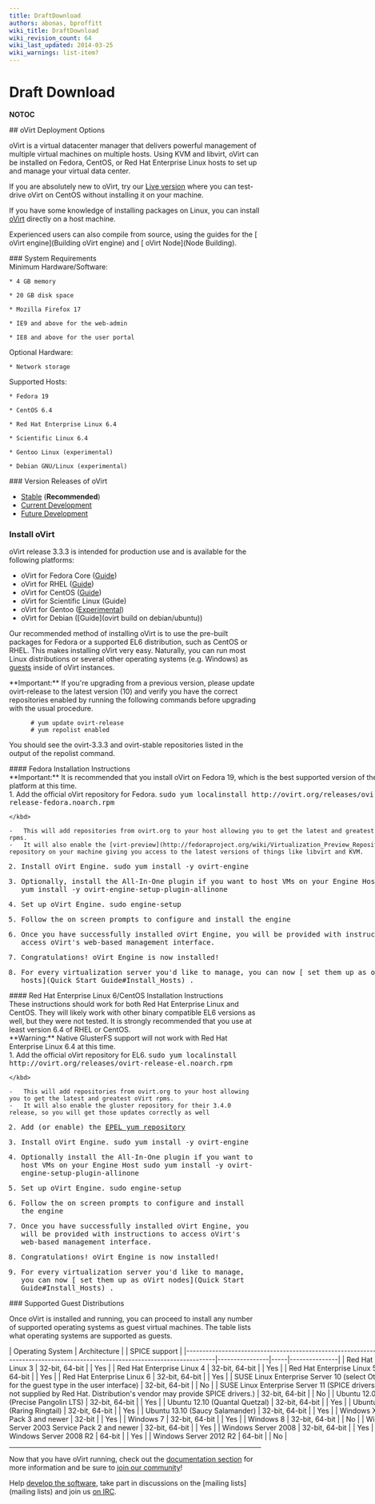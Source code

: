 ```yaml
---
title: DraftDownload
authors: abonas, bproffitt
wiki_title: DraftDownload
wiki_revision_count: 64
wiki_last_updated: 2014-03-25
wiki_warnings: list-item?
---
```


# Draft Download

__NOTOC__

<div class="row">
<div class="span6 pad-left pad-right-small">
## oVirt Deployment Options

oVirt is a virtual datacenter manager that delivers powerful management of multiple virtual machines on multiple hosts. Using KVM and libvirt, oVirt can be installed on Fedora, CentOS, or Red Hat Enterprise Linux hosts to set up and manage your virtual data center.

If you are absolutely new to oVirt, try our [ Live version](OVirt_Live) where you can test-drive oVirt on CentOS without installing it on your machine.

If you have some knowledge of installing packages on Linux, you can install [ oVirt](#Install_oVirt) directly on a host machine.

Experienced users can also compile from source, using the guides for the [ oVirt engine](Building oVirt engine) and [ oVirt Node](Node Building).

</div>
<div class="span6 pad-left-small pad-right">
<div class="well">
### System Requirements

<div class="row-fluid">
<div class="span6">
Minimum Hardware/Software:  

    * 4 GB memory

    * 20 GB disk space

    * Mozilla Firefox 17

    * IE9 and above for the web-admin

    * IE8 and above for the user portal

Optional Hardware:  

    * Network storage

</div>
<div class="span6">
Supported Hosts:  

    * Fedora 19

    * CentOS 6.4

    * Red Hat Enterprise Linux 6.4

    * Scientific Linux 6.4

    * Gentoo Linux (experimental)

    * Debian GNU/Linux (experimental)

</div>
</div>
</div>
</div>
</div>
<div class="row">
<div class="span10 offset1">
### Version Releases of oVirt

*   [Stable](http://resources.ovirt.org/releases/stable/) (**Recommended**)
*   [Current Development](http://resources.ovirt.org/releases/beta/)
*   [Future Development](http://resources.ovirt.org/releases/updates-testing/)

### Install oVirt

oVirt release 3.3.3 is intended for production use and is available for the following platforms:

*   oVirt for Fedora Core ([Guide](#Fedora_Installation_Instructions))
*   oVirt for RHEL ([Guide](#Red_Hat_Enterprise_Linux_6/CentOS_Installation_Instructions))
*   oVirt for CentOS ([Guide](#Red_Hat_Enterprise_Linux_6/CentOS_Installation_Instructions))
*   oVirt for Scientific Linux (Guide)
*   oVirt for Gentoo ([Experimental](//wiki.gentoo.org/wiki/OVirt))
*   oVirt for Debian ([Guide](ovirt build on debian/ubuntu))

Our recommended method of installing oVirt is to use the pre-built packages for Fedora or a supported EL6 distribution, such as CentOS or RHEL. This makes installing oVirt very easy. Naturally, you can run most Linux distributions or several other operating systems (e.g. Windows) as [ guests](#Supported_Guest_Distributions) inside of oVirt instances.

<div class="alert alert-info">
**Important:** If you're upgrading from a previous version, please update ovirt-release to the latest version (10) and verify you have the correct repositories enabled by running the following commands before upgrading with the usual procedure.

          # yum update ovirt-release
          # yum repolist enabled

You should see the ovirt-3.3.3 and ovirt-stable repositories listed in the output of the repolist command.

</div>
<div class="toccolours mw-collapsible mw-collapsed" style="width:800px">
#### Fedora Installation Instructions

<div class="mw-collapsible-content">
<div class="alert alert-info">
**Important:** It is recommended that you install oVirt on Fedora 19, which is the best supported version of the Fedora platform at this time.

</div>
1.  Add the official oVirt repository for Fedora. <kbd>
        sudo yum localinstall http://ovirt.org/releases/ovirt-release-fedora.noarch.rpm

    </kbd>

    -   This will add repositories from ovirt.org to your host allowing you to get the latest and greatest oVirt rpms.
    -   It will also enable the [virt-preview](http://fedoraproject.org/wiki/Virtualization_Preview_Repository) repository on your machine giving you access to the latest versions of things like libvirt and KVM.

2.  Install oVirt Engine. <kbd>
        sudo yum install -y ovirt-engine

    </kbd>

3.  Optionally, install the All-In-One plugin if you want to host VMs on your Engine Host <kbd>
        sudo yum install -y ovirt-engine-setup-plugin-allinone

    </kbd>

4.  Set up oVirt Engine. <kbd>
        sudo engine-setup

    </kbd>

5.  Follow the on screen prompts to configure and install the engine
6.  Once you have successfully installed oVirt Engine, you will be provided with instructions to access oVirt's web-based management interface.
7.  Congratulations! oVirt Engine is now installed!
8.  For every virtualization server you'd like to manage, you can now [ set them up as oVirt hosts](Quick Start Guide#Install_Hosts) .

</div>
</div>
#### Red Hat Enterprise Linux 6/CentOS Installation Instructions

<div class= "mw-collapsible mw-collapsed">
These instructions should work for both Red Hat Enterprise Linux and CentOS. They will likely work with other binary compatible EL6 versions as well, but they were not tested. It is strongly recommended that you use at least version 6.4 of RHEL or CentOS.

<div class="alert alert-info">
**Warning:** Native GlusterFS support will not work with Red Hat Enterprise Linux 6.4 at this time.

</div>
1.  Add the official oVirt repository for EL6. <kbd>
        sudo yum localinstall http://ovirt.org/releases/ovirt-release-el.noarch.rpm

    </kbd>

    -   This will add repositories from ovirt.org to your host allowing you to get the latest and greatest oVirt rpms.
    -   It will also enable the gluster repository for their 3.4.0 release, so you will get those updates correctly as well

2.  Add (or enable) the [EPEL yum repository](http://dl.fedoraproject.org/pub/epel/6/x86_64/)
3.  Install oVirt Engine. <kbd>
        sudo yum install -y ovirt-engine

    </kbd>

4.  Optionally install the All-In-One plugin if you want to host VMs on your Engine Host <kbd>
        sudo yum install -y ovirt-engine-setup-plugin-allinone

    </kbd>

5.  Set up oVirt Engine. <kbd>
        sudo engine-setup

    </kbd>

6.  Follow the on screen prompts to configure and install the engine
7.  Once you have successfully installed oVirt Engine, you will be provided with instructions to access oVirt's web-based management interface.
8.  Congratulations! oVirt Engine is now installed!
9.  For every virtualization server you'd like to manage, you can now [ set them up as oVirt nodes](Quick Start Guide#Install_Hosts) .

</div>
### Supported Guest Distributions

Once oVirt is installed and running, you can proceed to install any number of supported operating systems as guest virtual machines. The table lists what operating systems are supported as guests.

<div class= "mw-collapsible mw-collapsed" style="width:800px">
| Operating System                                                                                                                    | Architecture   |     | SPICE support |
|-------------------------------------------------------------------------------------------------------------------------------------|----------------|-----|---------------|
| Red Hat Enterprise Linux 3                                                                                                          | 32-bit, 64-bit |     | Yes           |
| Red Hat Enterprise Linux 4                                                                                                          | 32-bit, 64-bit |     | Yes           |
| Red Hat Enterprise Linux 5                                                                                                          | 32-bit, 64-bit |     | Yes           |
| Red Hat Enterprise Linux 6                                                                                                          | 32-bit, 64-bit |     | Yes           |
| SUSE Linux Enterprise Server 10 (select Other Linux for the guest type in the user interface)                                       | 32-bit, 64-bit |     | No            |
| SUSE Linux Enterprise Server 11 (SPICE drivers (QXL) are not supplied by Red Hat. Distribution's vendor may provide SPICE drivers.) | 32-bit, 64-bit |     | No            |
| Ubuntu 12.04 (Precise Pangolin LTS)                                                                                                 | 32-bit, 64-bit |     | Yes           |
| Ubuntu 12.10 (Quantal Quetzal)                                                                                                      | 32-bit, 64-bit |     | Yes           |
| Ubuntu 13.04 (Raring Ringtail)                                                                                                      | 32-bit, 64-bit |     | Yes           |
| Ubuntu 13.10 (Saucy Salamander)                                                                                                     | 32-bit, 64-bit |     | Yes           |
| Windows XP Service Pack 3 and newer                                                                                                 | 32-bit         |     | Yes           |
| Windows 7                                                                                                                           | 32-bit, 64-bit |     | Yes           |
| Windows 8                                                                                                                           | 32-bit, 64-bit |     | No            |
| Windows Server 2003 Service Pack 2 and newer                                                                                        | 32-bit, 64-bit |     | Yes           |
| Windows Server 2008                                                                                                                 | 32-bit, 64-bit |     | Yes           |
| Windows Server 2008 R2                                                                                                              | 64-bit         |     | Yes           |
| Windows Server 2012 R2                                                                                                              | 64-bit         |     | No            |

</div>

------------------------------------------------------------------------

Now that you have oVirt running, check out the [ documentation section](documentation) for more information and be sure to [ join our community](community)!

Help [ develop the software](develop), take part in discussions on the [mailing lists](mailing lists) and join us [ on IRC](communication#IRC).

</div>
</div>
